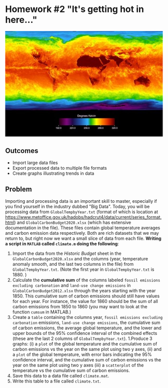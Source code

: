 # Homework #2 "It's getting hot in here..."

![Globe](https://github.com/tkelley3/hw2/blob/master/climatechange.jpg)

## Outcomes
- Import large data files 
- Export processed data to multiple file formats
- Create graphs illustrating trends in data

## Problem 
Importing and processing data is an important skill to master, especially if you find yourself in the industry dubbed "Big Data". Today, you will be processing data from `GlobalTempbyYear.txt` (format of which is location at https://www.metoffice.gov.uk/hadobs/hadcrut4/data/current/series_format.html) and `GlobalCarbonBudget2020.xlsx` (which has extensive documentation in the file). These files contain global temperature averages and carbon emission data respectively. Both are rich datasets that we may return to, but right now we want a small slice of data from each file. **Writing a script in `MATLAB` called `climate.m` doing the following**:
 
1. Import the data from the *Historic Budget* sheet in the `GlobalCarbonBudget2020.xlsx` and the columns (year, temperature anomaly smooth, and the last two columns in the file) from `GlobalTempbyYear.txt`. (Note the first year in `GlobalTempbyYear.txt` is 1880. )
1. Calculate the **cumulative sum** of the columns labeled `fossil emissions excluding carbonation` and `land-use change emissions` in `GlobalCarbonBudget2012.xlsx` through the years starting with the year 1850. This cumulative sum of carbon emissions should still have values for each year. For instance, the value for 1860 should be the sum of all carbon emissions from 1850 to 1860 (you may want to look at the function `cumsum` in MATLAB.)
1. Create a `table` containing the columns year, `fossil emissions excluding carbonation` emissions, `land-use change emissions`, the cumulative sum of carbon emissions, the average global temperature, and the lower and upper bounds of the 95% confidence interval of the combined effects (these are the last 2 columns of `GlobalTempbyYear.txt`).
1.Produce 3 graphs: (i) a `plot` of the global temperature and the cumulative sum of carbon emissions vs the year on the same plot using two y axes, (ii) and a `plot` of the global temperature, with error bars indicating the 95% confidence interval, and the cumulative sum of carbon emissions vs the year on the same plot using two y axes (iii) a `scatterplot` of the temperature vs the cumulative sum of carbon emissions.    
1. Save this data to a data file called `climate.mat`.
1. Write this table to a file called `climate.txt`.
